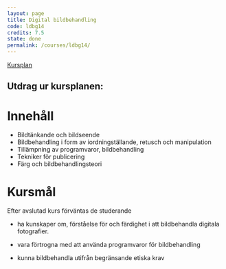 ```yaml
---
layout: page
title: Digital bildbehandling
code: ldbg14
credits: 7.5
state: done
permalink: /courses/ldbg14/
---
```


[Kursplan](/files/courseplan/ldbg14.pdf)

Utdrag ur kursplanen:
---

Innehåll
===
- Bildtänkande och bildseende
- Bildbehandling i form av iordningställande, retusch och manipulation
- Tillämpning av programvaror, bildbehandling
- Tekniker för publicering
- Färg och bildbehandlingsteori


Kursmål
===
Efter avslutad kurs förväntas de studerande

- ha kunskaper om, förståelse för och färdighet i att bildbehandla digitala fotografier.

- vara förtrogna med att använda programvaror för bildbehandling

- kunna bildbehandla utifrån begränsande etiska krav
